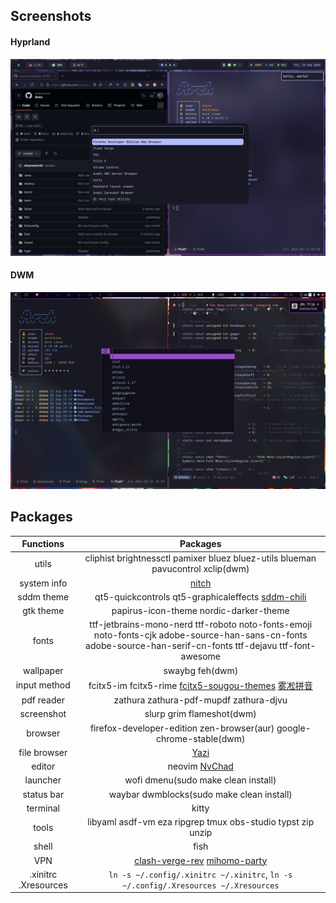 ## Screenshots

#### Hyprland

![](./screenshots/hyprland.png)

#### DWM

![](./screenshots/dwm.png)

## Packages

<div align="center">

| Functions     | Packages                                                                           |
|:-------------:|:----------------------------------------------------------------------------------:|
| utils         | cliphist brightnessctl  pamixer  bluez  bluez-utils  blueman  pavucontrol xclip(dwm) |
| system info   | [nitch](https://github.com/ssleert/nitch)                                          |
| sddm theme    | qt5-quickcontrols  qt5-graphicaleffects  [sddm-chili](https://github.com/MarianArlt/sddm-chili) |
| gtk theme    | papirus-icon-theme nordic-darker-theme                                                               |
| fonts         | ttf-jetbrains-mono-nerd  ttf-roboto  noto-fonts-emoji  noto-fonts-cjk  adobe-source-han-sans-cn-fonts  adobe-source-han-serif-cn-fonts  ttf-dejavu ttf-font-awesome|
| wallpaper     | swaybg  feh(dwm)                                                     |
| input method  | fcitx5-im  fcitx5-rime [fcitx5-sougou-themes](https://github.com/sxqsfun/fcitx5-sogou-themes)  [雾凇拼音](https://github.com/Mark24Code/rime-auto-deploy) |
| pdf reader    | zathura  zathura-pdf-mupdf  zathura-djvu                                           |
| screenshot    | slurp  grim flameshot(dwm)                                                                      |
| browser       | firefox-developer-edition zen-browser(aur) google-chrome-stable(dwm) |
| file browser  | [Yazi](https://github.com/sxyazi/yazi)                                             |
| editor        | neovim  [NvChad](https://nvchad.com/)                                              |
| launcher      | wofi dmenu(sudo make clean install)                                                  |
| status bar    | waybar dwmblocks(sudo make clean install)                                           |
| terminal      | kitty                                                                        |
| tools         | libyaml asdf-vm eza ripgrep tmux obs-studio typst zip unzip |
| shell         | fish                                                                               | | fish plugins  | [fisher](https://github.com/jorgebucaran/fisher)  [pure](https://github.com/pure-fish/pure)  [z](https://github.com/jethrokuan/z)  [autols](https://github.com/yuys13/autols.fish)  [Done](https://github.com/franciscolourenco/done)  [autopair](https://github.com/jorgebucaran/autopair.fish)|
| VPN           | [clash-verge-rev](https://github.com/clash-verge-rev/clash-verge-rev) [mihomo-party](https://github.com/mihomo-party-org/mihomo-party)             |
| .xinitrc .Xresources | `ln -s ~/.config/.xinitrc ~/.xinitrc`, `ln -s ~/.config/.Xresources ~/.Xresources`  |


</div>

